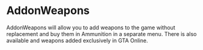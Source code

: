 # AddonWeapons
AddonWeapons will allow you to add weapons to the game without replacement and buy them in Ammunition in a separate menu. There is also available and weapons added exclusively in GTA Online.
